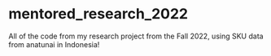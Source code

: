 # mentored_research_2022
All of the code from my research project from the Fall 2022, using SKU data from anatunai in Indonesia!
